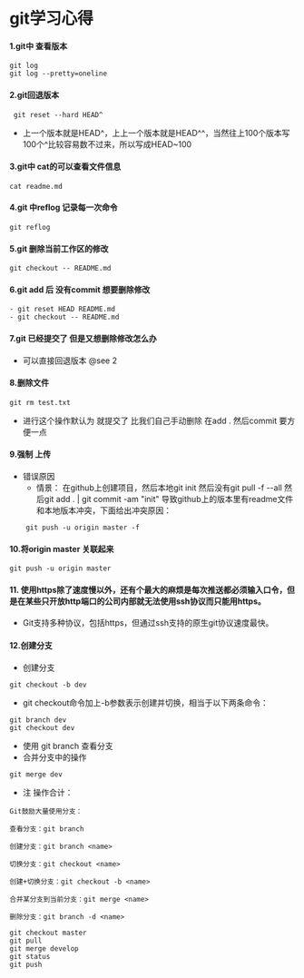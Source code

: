# git学习心得
#### 1.git中 查看版本 
    git log 
    git log --pretty=oneline
#### 2.git回退版本
     git reset --hard HEAD^
- 上一个版本就是HEAD^，上上一个版本就是HEAD^^，当然往上100个版本写100个^比较容易数不过来，所以写成HEAD~100

#### 3.git中 cat的可以查看文件信息
    cat readme.md
#### 4.git 中reflog 记录每一次命令
    git reflog
#### 5.git 删除当前工作区的修改
    git checkout -- README.md
#### 6.git add 后 没有commit 想要删除修改
    - git reset HEAD README.md
    - git checkout -- README.md
#### 7.git 已经提交了 但是又想删除修改怎么办
- 可以直接回退版本 @see 2

#### 8.删除文件
    git rm test.txt
- 进行这个操作默认为 就提交了 比我们自己手动删除 在add . 然后commit 要方便一点

#### 9.强制 上传 
- 错误原因
    + 情景：
    在github上创建项目，然后本地git init
    然后没有git pull -f --all
    然后git add .  | git commit -am "init"
    导致github上的版本里有readme文件和本地版本冲突，下面给出冲突原因：
```
    git push -u origin master -f 
```

#### 10.将origin master  关联起来
```
git push -u origin master
```
#### 11. 使用https除了速度慢以外，还有个最大的麻烦是每次推送都必须输入口令，但是在某些只开放http端口的公司内部就无法使用ssh协议而只能用https。
- Git支持多种协议，包括https，但通过ssh支持的原生git协议速度最快。

#### 12.创建分支
- 创建分支
```
git checkout -b dev  
```
- git checkout命令加上-b参数表示创建并切换，相当于以下两条命令：
```
git branch dev
git checkout dev
```
- 使用 git branch 查看分支
- 合并分支中的操作 
```
git merge dev
```
- 注 操作合计：
```
Git鼓励大量使用分支：

查看分支：git branch

创建分支：git branch <name>

切换分支：git checkout <name>

创建+切换分支：git checkout -b <name>

合并某分支到当前分支：git merge <name>

删除分支：git branch -d <name>
```
```
git checkout master
git pull 
git merge develop
git status
git push
```